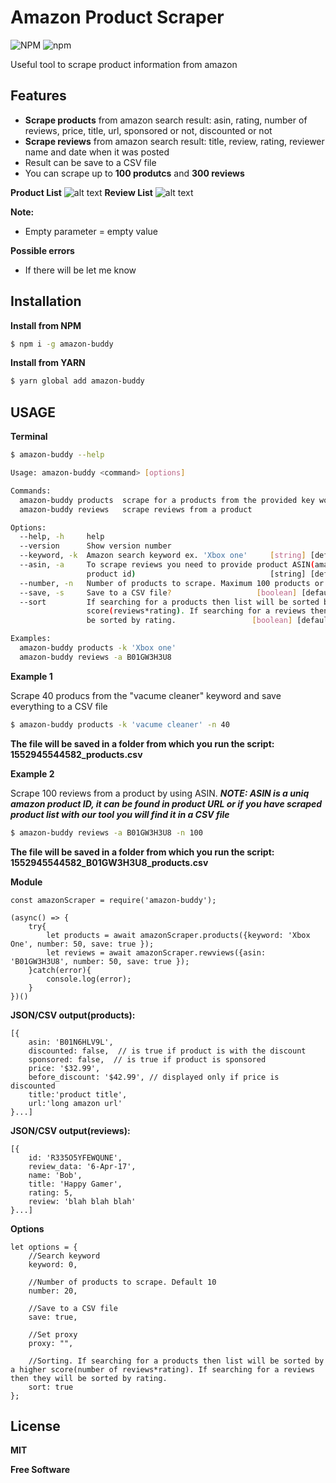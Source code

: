 
# Amazon Product Scraper
 ![NPM](https://img.shields.io/npm/l/amazon-buddy.svg?style=for-the-badge) ![npm](https://img.shields.io/npm/v/amazon-buddy.svg?style=for-the-badge)

Useful tool to scrape product information from amazon

## Features
*   **Scrape products** from amazon search result: asin, rating, number of reviews, price, title, url, sponsored or not, discounted or not
*   **Scrape reviews** from amazon search result: title, review, rating, reviewer name and date when it was posted
*   Result can be save to a CSV file
*   You can scrape up to **100 produtcs** and **300 reviews**

**Product List**
![alt text](https://i.imgur.com/FfNDX2J.png)
**Review List**
![alt text](https://i.imgur.com/HuBW3rl.png)

**Note:**
*   Empty parameter = empty value

**Possible errors**
*   If there will be let me know

## Installation

**Install from NPM** 
```sh
$ npm i -g amazon-buddy
```

**Install from YARN**
```sh
$ yarn global add amazon-buddy
```

## USAGE

**Terminal**

```sh
$ amazon-buddy --help

Usage: amazon-buddy <command> [options]

Commands:
  amazon-buddy products  scrape for a products from the provided key word
  amazon-buddy reviews   scrape reviews from a product

Options:
  --help, -h     help                                                  [boolean]
  --version      Show version number                                   [boolean]
  --keyword, -k  Amazon search keyword ex. 'Xbox one'     [string] [default: ""]
  --asin, -a     To scrape reviews you need to provide product ASIN(amazon
                 product id)                              [string] [default: ""]
  --number, -n   Number of products to scrape. Maximum 100 products or 300 reviews        [default: 10]
  --save, -s     Save to a CSV file?                   [boolean] [default: true]
  --sort         If searching for a products then list will be sorted by a higher
                 score(reviews*rating). If searching for a reviews then they will
                 be sorted by rating.                 [boolean] [default: false]

Examples:
  amazon-buddy products -k 'Xbox one'
  amazon-buddy reviews -a B01GW3H3U8
```

**Example 1**

Scrape 40 producs from the "vacume cleaner" keyword and save everything to a CSV file
```sh
$ amazon-buddy products -k 'vacume cleaner' -n 40
```
**The file will be saved in a folder from which you run the script:
1552945544582_products.csv**

**Example 2**

Scrape 100 reviews from a product by using ASIN. 
***NOTE: ASIN is a uniq amazon product ID, it can be found in product URL or if you have scraped product list with our tool you will find it in a CSV file***
```sh
$ amazon-buddy reviews -a B01GW3H3U8 -n 100
```
**The file will be saved in a folder from which you run the script:
1552945544582_B01GW3H3U8_products.csv**

**Module**
```
const amazonScraper = require('amazon-buddy');

(async() => {
    try{
        let products = await amazonScraper.products({keyword: 'Xbox One', number: 50, save: true });
        let reviews = await amazonScraper.rewviews({asin: 'B01GW3H3U8', number: 50, save: true });
    }catch(error){
        console.log(error);
    }
})()
```
**JSON/CSV output(products):**
```
[{ 
    asin: 'B01N6HLV9L',
    discounted: false,  // is true if product is with the discount
    sponsored: false,  // is true if product is sponsored
    price: '$32.99',
    before_discount: '$42.99', // displayed only if price is discounted
    title:'product title',
    url:'long amazon url' 
}...]
```
**JSON/CSV output(reviews):**
```
[{ 
    id: 'R335O5YFEWQUNE',
    review_data: '6-Apr-17',
    name: 'Bob',
    title: 'Happy Gamer',
    rating: 5,
    review: 'blah blah blah'
}...]
```

**Options**
```
let options = {
    //Search keyword
    keyword: 0,

    //Number of products to scrape. Default 10
    number: 20,

    //Save to a CSV file
    save: true,
    
    //Set proxy
    proxy: "",
    
    //Sorting. If searching for a products then list will be sorted by a higher score(number of reviews*rating). If searching for a reviews then they will be sorted by rating.
    sort: true
};
```

License
----

**MIT**

**Free Software**
